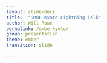 ```yaml
---
layout: slide-deck
title:  "SMBE Kyoto Lightning Talk"
author: Will Rowe
permalink: /smbe-kyoto/
group: presentation
theme: ember
transition: slide

---
```


<script type="text/template">

#### SMBE Kyoto Lightning Talk 2018

***

# Sketching microbiomes

***

Will Rowe PhD

<br/>email: [will.rowe@stfc.ac.uk](will.rowe@stfc.ac.uk) | twitter: [wil_rowe](https://twitter.com/wil_rowe)

----

<section data-background-image="{{site.url}}/slides/slide-data/smbe-2018/lightning-talk.png" data-background-size="contain" background-repeat="no-repeat">
	<h2></h2>
</section>

</script>

<section>
    <pre><code data-trim data-noescape>
    </code></pre>
</section>


